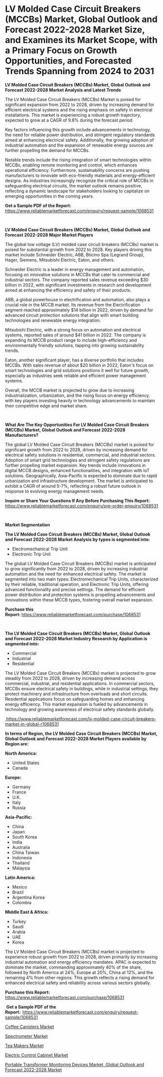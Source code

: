 <p><h1>LV Molded Case Circuit Breakers (MCCBs) Market, Global Outlook and Forecast 2022-2028 Market Size, and Examines its Market Scope, with a Primary Focus on Growth Opportunities, and Forecasted Trends Spanning from 2024 to 2031</h1></p><p><strong>LV Molded Case Circuit Breakers (MCCBs) Market, Global Outlook and Forecast 2022-2028 Market Analysis and Latest Trends</strong></p>
<p><p>The LV Molded Case Circuit Breakers (MCCBs) Market is poised for significant expansion from 2022 to 2028, driven by increasing demand for efficient electrical systems and the rising emphasis on safety in electrical installations. This market is experiencing a robust growth trajectory, expected to grow at a CAGR of 9.8% during the forecast period. </p><p>Key factors influencing this growth include advancements in technology, the need for reliable power distribution, and stringent regulatory standards aimed at enhancing electrical safety. Additionally, the growing adoption of industrial automation and the expansion of renewable energy sources are further propelling the demand for MCCBs.</p><p>Notable trends include the rising integration of smart technologies within MCCBs, enabling remote monitoring and control, which enhances operational efficiency. Furthermore, sustainability concerns are pushing manufacturers to innovate with eco-friendly materials and energy-efficient designs. As industries increasingly recognize the critical role of MCCBs in safeguarding electrical circuits, the market outlook remains positive, reflecting a dynamic landscape for stakeholders looking to capitalize on emerging opportunities in the coming years.</p></p>
<p><strong>Get a Sample PDF of the Report:&nbsp;</strong> <a href="https://www.reliablemarketforecast.com/enquiry/request-sample/1068531?utm_campaign=1170&utm_medium=2&utm_source=Github&utm_content=ia&utm_term=16112024&utm_id=lv-molded-case-circuit-breakers-mccbs-market-global-outlook-and-forecast-2022-2028">https://www.reliablemarketforecast.com/enquiry/request-sample/1068531</a></p>
<p>&nbsp;</p>
<p><strong>LV Molded Case Circuit Breakers (MCCBs) Market, Global Outlook and Forecast 2022-2028 Major Market Players</strong></p>
<p><p>The global low voltage (LV) molded case circuit breakers (MCCBs) market is poised for substantial growth from 2022 to 2028. Key players driving this market include Schneider Electric, ABB, Bticino Spa (Legrand Group), Hager, Siemens, Mitsubishi Electric, Eaton, and others. </p><p>Schneider Electric is a leader in energy management and automation, focusing on innovative solutions in MCCBs that cater to commercial and industrial sectors. The company reported sales revenue exceeding $30 billion in 2022, with significant investments in research and development aimed at enhancing the efficiency and safety of their products.</p><p>ABB, a global powerhouse in electrification and automation, also plays a crucial role in the MCCB market. Its revenue from the Electrification segment reached approximately $14 billion in 2022, driven by demand for advanced circuit protection solutions that align with smart building technologies and renewable energy integration.</p><p>Mitsubishi Electric, with a strong focus on automation and electrical systems, reported sales of around $41 billion in 2022. The company is expanding its MCCB product range to include high-efficiency and environmentally friendly solutions, tapping into growing sustainability trends.</p><p>Eaton, another significant player, has a diverse portfolio that includes MCCBs. With sales revenue of about $20 billion in 2022, Eaton's focus on smart technologies and grid solutions positions it well for future growth, especially as industries seek reliable and efficient power management systems.</p><p>Overall, the MCCB market is projected to grow due to increasing industrialization, urbanization, and the rising focus on energy efficiency, with key players investing heavily in technology advancements to maintain their competitive edge and market share.</p></p>
<p>&nbsp;</p>
<p><strong>What Are The Key Opportunities For LV Molded Case Circuit Breakers (MCCBs) Market, Global Outlook and Forecast 2022-2028 Manufacturers?</strong></p>
<p><p>The global LV Molded Case Circuit Breakers (MCCBs) market is poised for significant growth from 2022 to 2028, driven by increasing demand for electrical safety solutions in residential, commercial, and industrial sectors. Adoption of smart grid technologies and stringent safety regulations are further propelling market expansion. Key trends include innovations in digital MCCB designs, enhanced functionalities, and integration with IoT solutions. Geographically, Asia-Pacific is expected to dominate due to rapid urbanization and infrastructure development. The market is anticipated to exhibit a CAGR of around 5-7%, reflecting a robust future outlook in response to evolving energy management needs.</p></p>
<p><strong>Inquire or Share Your Questions If Any Before Purchasing This Report:</strong> <a href="https://www.reliablemarketforecast.com/enquiry/pre-order-enquiry/1068531?utm_campaign=1170&utm_medium=2&utm_source=Github&utm_content=ia&utm_term=16112024&utm_id=lv-molded-case-circuit-breakers-mccbs-market-global-outlook-and-forecast-2022-2028">https://www.reliablemarketforecast.com/enquiry/pre-order-enquiry/1068531</a></p>
<p>&nbsp;</p>
<p><strong>Market Segmentation</strong></p>
<p><strong>The LV Molded Case Circuit Breakers (MCCBs) Market, Global Outlook and Forecast 2022-2028 Market Analysis by types is segmented into:</strong></p>
<p><ul><li>Electromechanical Trip Unit</li><li>Electronic Trip Unit</li></ul></p>
<p><p>The global LV Molded Case Circuit Breakers (MCCBs) market is anticipated to grow significantly from 2022 to 2028, driven by increasing industrial automation and the need for enhanced electrical safety. The market is segmented into two main types: Electromechanical Trip Units, characterized by their reliable, traditional operation, and Electronic Trip Units, offering advanced functionality and precise settings. The demand for efficient power distribution and protection systems is propelling advancements and innovations within these MCCB types, fostering overall market expansion.</p></p>
<p><strong>Purchase this Report:&nbsp;</strong><a href="https://www.reliablemarketforecast.com/purchase/1068531?utm_campaign=1170&utm_medium=2&utm_source=Github&utm_content=ia&utm_term=16112024&utm_id=lv-molded-case-circuit-breakers-mccbs-market-global-outlook-and-forecast-2022-2028">https://www.reliablemarketforecast.com/purchase/1068531</a></p>
<p>&nbsp;</p>
<p><strong>The LV Molded Case Circuit Breakers (MCCBs) Market, Global Outlook and Forecast 2022-2028 Market Industry Research by Application is segmented into:</strong></p>
<p><ul><li>Commercial</li><li>Industrial</li><li>Residential</li></ul></p>
<p><p>The LV Molded Case Circuit Breakers (MCCBs) market is projected to grow steadily from 2022 to 2028, driven by increasing demand across commercial, industrial, and residential applications. In commercial sectors, MCCBs ensure electrical safety in buildings, while in industrial settings, they protect machinery and infrastructure from overloads and short circuits. Residential applications focus on safeguarding homes and enhancing energy efficiency. This market expansion is fueled by advancements in technology and growing awareness of electrical safety standards globally.</p></p>
<p><a href="https://www.reliablemarketforecast.com/lv-molded-case-circuit-breakers-market-in-global-r1068531?utm_campaign=1170&utm_medium=2&utm_source=Github&utm_content=ia&utm_term=16112024&utm_id=lv-molded-case-circuit-breakers-mccbs-market-global-outlook-and-forecast-2022-2028">&nbsp;https://www.reliablemarketforecast.com/lv-molded-case-circuit-breakers-market-in-global-r1068531</a></p>
<p><strong>In terms of Region, the LV Molded Case Circuit Breakers (MCCBs) Market, Global Outlook and Forecast 2022-2028 Market Players available by Region are:</strong></p>
<p>
    <p> <strong> North America: </strong>
        <ul>
            <li>United States</li>
            <li>Canada</li>
        </ul>
        </p> 
    <p> <strong> Europe: </strong>
        <ul>
            <li>Germany</li>
            <li>France</li>
            <li>U.K.</li>
            <li>Italy</li>
            <li>Russia</li>
        </ul>
        </p> 
    <p> <strong> Asia-Pacific: </strong>
        <ul>
            <li>China</li>
            <li>Japan</li>
            <li>South Korea</li>
            <li>India</li>
            <li>Australia</li>
            <li>China Taiwan</li>
            <li>Indonesia</li>
            <li>Thailand</li>
            <li>Malaysia</li>
        </ul>
        </p> 
    <p> <strong> Latin America: </strong>
        <ul>
            <li>Mexico</li>
            <li>Brazil</li>
            <li>Argentina Korea</li>
            <li>Colombia</li>
        </ul>
        </p> 
    <p> <strong> Middle East & Africa: </strong>
        <ul>
            <li>Turkey</li>
            <li>Saudi</li>
            <li>Arabia</li>
            <li>UAE</li>
            <li>Korea</li>
        </ul>
    </p>
    </p>
<p><p>The LV Molded Case Circuit Breakers (MCCBs) market is projected to experience robust growth from 2022 to 2028, driven primarily by increasing industrial automation and energy efficiency mandates. APAC is expected to dominate the market, commanding approximately 40% of the share, followed by North America at 24%, Europe at 20%, China at 12%, and the remaining 4% from other regions. This growth reflects a rising demand for enhanced electrical safety and reliability across various sectors globally.</p></p>
<p><strong>Purchase this Report: </strong><a href="https://www.reliablemarketforecast.com/purchase/1068531?utm_campaign=1170&utm_medium=2&utm_source=Github&utm_content=ia&utm_term=16112024&utm_id=lv-molded-case-circuit-breakers-mccbs-market-global-outlook-and-forecast-2022-2028">https://www.reliablemarketforecast.com/purchase/1068531</a></p>
<p>&nbsp;<strong>Get a Sample PDF of the Report:&nbsp;&nbsp;</strong><a href="https://www.reliablemarketforecast.com/enquiry/request-sample/1068531?utm_campaign=1170&utm_medium=2&utm_source=Github&utm_content=ia&utm_term=16112024&utm_id=lv-molded-case-circuit-breakers-mccbs-market-global-outlook-and-forecast-2022-2028">https://www.reliablemarketforecast.com/enquiry/request-sample/1068531</a></p>
<p><strong></strong></p>
<p><p><a href="https://issuu.com/reportprime-2/docs/coffee-canisters-market-size-2030.p_857be4a3036c5c?utm_campaign=1170&utm_medium=2&utm_source=Github&utm_content=ia&utm_term=16112024&utm_id=lv-molded-case-circuit-breakers-mccbs-market-global-outlook-and-forecast-2022-2028">Coffee Canisters Market</a></p><p><a href="https://www.linkedin.com/pulse/spectrometer-market-navigating-challenges-unlocking-potential-u7y0e?utm_campaign=1170&utm_medium=2&utm_source=Github&utm_content=ia&utm_term=16112024&utm_id=lv-molded-case-circuit-breakers-mccbs-market-global-outlook-and-forecast-2022-2028">Spectrometer Market</a></p><p><a href="https://issuu.com/reportprime-2/docs/tea-makers-market-size-2030.pptx_cd1829f2dc1bc0?utm_campaign=1170&utm_medium=2&utm_source=Github&utm_content=ia&utm_term=16112024&utm_id=lv-molded-case-circuit-breakers-mccbs-market-global-outlook-and-forecast-2022-2028">Tea Makers Market</a></p><p><a href="https://www.linkedin.com/pulse/future-trends-global-electric-control-cabinet-market-insights-v9wqe?utm_campaign=1170&utm_medium=2&utm_source=Github&utm_content=ia&utm_term=16112024&utm_id=lv-molded-case-circuit-breakers-mccbs-market-global-outlook-and-forecast-2022-2028">Electric Control Cabinet Market</a></p><p><a href="https://github.com/sofayahoo2023/Market-Research-Report-List-6/blob/main/portable-transformer-monitoring-devices-market-global-outlook-and-forecast-2022-2028-market.md?utm_campaign=1170&utm_medium=2&utm_source=Github&utm_content=ia&utm_term=16112024&utm_id=lv-molded-case-circuit-breakers-mccbs-market-global-outlook-and-forecast-2022-2028">Portable Transformer Monitoring Devices Market, Global Outlook and Forecast 2022-2028 Market</a></p></p>